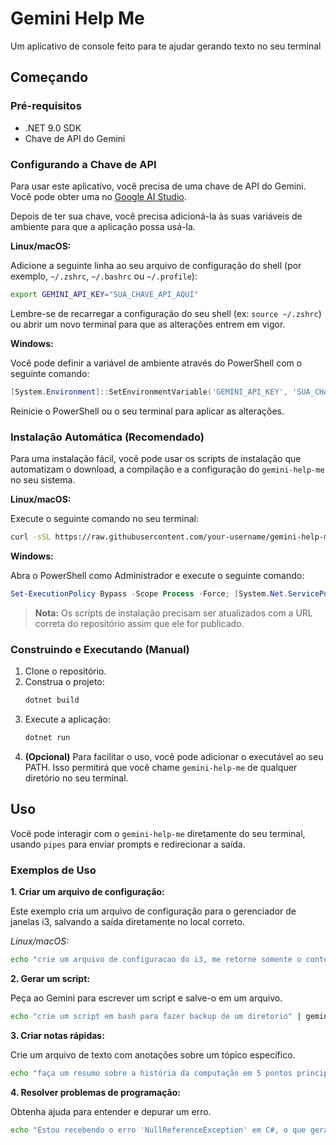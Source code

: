 # Gemini Help Me

Um aplicativo de console feito para te ajudar gerando texto no seu terminal

## Começando

### Pré-requisitos

*   .NET 9.0 SDK
*   Chave de API do Gemini

### Configurando a Chave de API

Para usar este aplicativo, você precisa de uma chave de API do Gemini. Você pode obter uma no [Google AI Studio](https://aistudio.google.com/app/apikey).

Depois de ter sua chave, você precisa adicioná-la às suas variáveis de ambiente para que a aplicação possa usá-la.

**Linux/macOS:**

Adicione a seguinte linha ao seu arquivo de configuração do shell (por exemplo, `~/.zshrc`, `~/.bashrc` ou `~/.profile`):

```bash
export GEMINI_API_KEY="SUA_CHAVE_API_AQUI"
```

Lembre-se de recarregar a configuração do seu shell (ex: `source ~/.zshrc`) ou abrir um novo terminal para que as alterações entrem em vigor.

**Windows:**

Você pode definir a variável de ambiente através do PowerShell com o seguinte comando:
```powershell
[System.Environment]::SetEnvironmentVariable('GEMINI_API_KEY', 'SUA_CHAVE_API_AQUI', [System.EnvironmentVariableTarget]::User)
```
Reinicie o PowerShell ou o seu terminal para aplicar as alterações.

### Instalação Automática (Recomendado)

Para uma instalação fácil, você pode usar os scripts de instalação que automatizam o download, a compilação e a configuração do `gemini-help-me` no seu sistema.

**Linux/macOS:**

Execute o seguinte comando no seu terminal:

```bash
curl -sSL https://raw.githubusercontent.com/your-username/gemini-help-me/main/install.sh | bash
```

**Windows:**

Abra o PowerShell como Administrador e execute o seguinte comando:

```powershell
Set-ExecutionPolicy Bypass -Scope Process -Force; [System.Net.ServicePointManager]::SecurityProtocol = [System.Net.ServicePointManager]::SecurityProtocol -bor 3072; iex ((New-Object System.Net.WebClient).DownloadString('https://raw.githubusercontent.com/your-username/gemini-help-me/main/install.ps1'))
```
> **Nota:** Os scripts de instalação precisam ser atualizados com a URL correta do repositório assim que ele for publicado.

### Construindo e Executando (Manual)

1.  Clone o repositório.
2.  Construa o projeto:
    ```bash
    dotnet build
    ```
3.  Execute a aplicação:
    ```bash
    dotnet run
    ```
4.  **(Opcional)** Para facilitar o uso, você pode adicionar o executável ao seu PATH. Isso permitirá que você chame `gemini-help-me` de qualquer diretório no seu terminal.

## Uso

Você pode interagir com o `gemini-help-me` diretamente do seu terminal, usando `pipes` para enviar prompts e redirecionar a saída.

### Exemplos de Uso

**1. Criar um arquivo de configuração:**

Este exemplo cria um arquivo de configuração para o gerenciador de janelas i3, salvando a saída diretamente no local correto.

*Linux/macOS:*
```bash
echo "crie um arquivo de configuracao do i3, me retorne somente o conteudo do arquivo" | gemini-help-me > ~/.config/i3/config
```

**2. Gerar um script:**

Peça ao Gemini para escrever um script e salve-o em um arquivo.

```bash
echo "crie um script em bash para fazer backup de um diretorio" | gemini-help-me > backup.sh
```

**3. Criar notas rápidas:**

Crie um arquivo de texto com anotações sobre um tópico específico.

```bash
echo "faça um resumo sobre a história da computação em 5 pontos principais" | gemini-help-me > notas_computacao.txt
```

**4. Resolver problemas de programação:**

Obtenha ajuda para entender e depurar um erro.

```bash
echo "Estou recebendo o erro 'NullReferenceException' em C#, o que geralmente causa isso e como posso resolver?" | gemini-help-me
```
